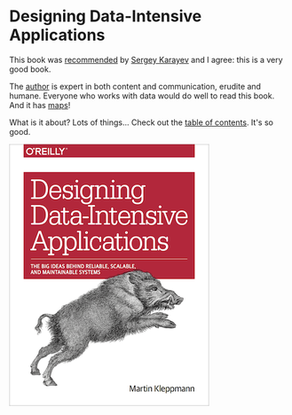 # Designing Data-Intensive Applications

This book was [recommended](https://fullstackdeeplearning.com/march2019) by [Sergey Karayev](https://sergeykarayev.com/) and I agree: this is a very good book.

The [author](https://martin.kleppmann.com/) is expert in both content and communication, erudite and humane. Everyone who works with data would do well to read this book. And it has [maps](https://martin.kleppmann.com/2017/03/15/map-distributed-data-systems.html)!

What is it about? Lots of things... Check out the [table of contents](https://www.oreilly.com/library/view/designing-data-intensive-applications/9781491903063/#toc-start). It's so good.

![cover](boar_cover.png)
